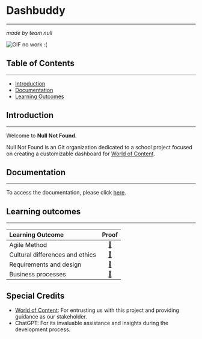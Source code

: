 
# Dashbuddy
***
*made by team null*

![GIF no work :(](https://armory.visualsoldiers.com/wp-content/uploads/2020/10/ezgif.com-gif-maker.gif)

## Table of Contents
***
- [Introduction](#introduction)
- [Documentation](#documentation)
- [Learning Outcomes](#learning-outcomes)

## Introduction
***
Welcome to **Null Not Found**.

Null Not Found is an Git organization dedicated to a school project focused on creating a customizable dashboard for [World of Content](https://worldofcontent.com/en-gb/).

## Documentation
***
To access the documentation, please click [here](https://github.com/Null-Not-Found/DashBuddy-Documentation).

## Learning outcomes
***
| Learning Outcome | Proof |
|:-----------------|:-----:|
|Agile Method| [🔗](https://github.com/Null-Not-Found/DashBuddy-Documentation/blob/main/Learning%20Outcomes/Agile%20Method.md)
|Cultural differences and ethics| [🔗](https://github.com/Null-Not-Found/DashBuddy-Documentation/blob/main/Learning%20Outcomes/Cultural%20differences%20and%20ethics.md)
|Requirements and design| [🔗](https://github.com/Null-Not-Found/DashBuddy-Documentation/blob/main/Learning%20Outcomes/Requirements%20and%20design.md)
|Business processes| [🔗](https://github.com/Null-Not-Found/DashBuddy-Documentation/blob/main/Learning%20Outcomes/Business%20processes.md)

## Special Credits

  + [World of Content](https://worldofcontent.com/en-gb/): For entrusting us with this project and providing guidance as our stakeholder.
  + ChatGPT: For its invaluable assistance and insights during the development process.
